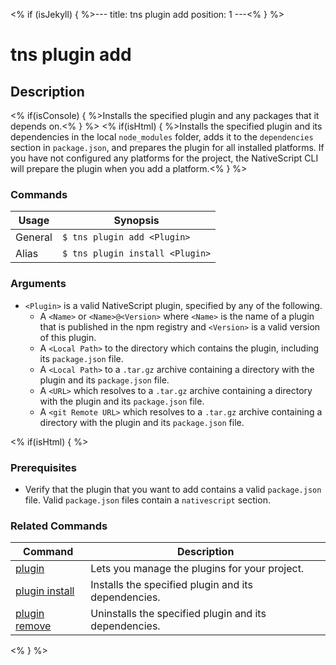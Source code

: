 <% if (isJekyll) { %>---
title: tns plugin add
position: 1
---<% } %>

# tns plugin add

## Description

<% if(isConsole) { %>Installs the specified plugin and any packages that it depends on.<% } %>
<% if(isHtml) { %>Installs the specified plugin and its dependencies in the local `node_modules` folder, adds it to the `dependencies` section in `package.json`, and prepares the plugin for all installed platforms. If you have not configured any platforms for the project, the NativeScript CLI will prepare the plugin when you add a platform.<% } %>

### Commands

Usage | Synopsis
------|-------
General | `$ tns plugin add <Plugin>`
Alias | `$ tns plugin install <Plugin>`

### Arguments

* `<Plugin>` is a valid NativeScript plugin, specified by any of the following.
  + A `<Name>` or `<Name>@<Version>` where `<Name>` is the name of a plugin that is published in the npm registry and `<Version>` is a valid version of this plugin.
  + A `<Local Path>` to the directory which contains the plugin, including its `package.json` file.
  + A `<Local Path>` to a `.tar.gz` archive containing a directory with the plugin and its `package.json` file.
  + A `<URL>` which resolves to a `.tar.gz` archive containing a directory with the plugin and its `package.json` file.
  + A `<git Remote URL>` which resolves to a `.tar.gz` archive containing a directory with the plugin and its `package.json` file.

<% if(isHtml) { %>

### Prerequisites

* Verify that the plugin that you want to add contains a valid `package.json` file. Valid `package.json` files contain a `nativescript` section.

### Related Commands

Command | Description
----------|----------
[plugin](plugin.html) | Lets you manage the plugins for your project.
[plugin install](plugin-install.html) | Installs the specified plugin and its dependencies.
[plugin remove](plugin-remove.html) | Uninstalls the specified plugin and its dependencies.
<% } %>
